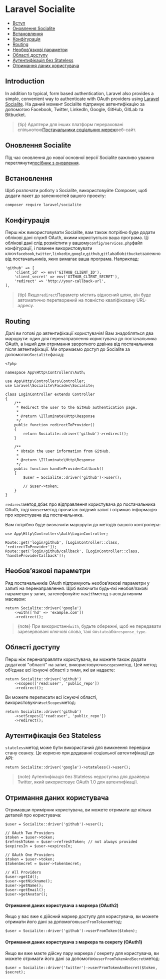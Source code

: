 # Laravel Socialite

-   [Вступ](#introduction)
-   [Оновлення Socialite](#upgrading-socialite)
-   [Встановлення](#installation)
-   [Конфігурація](#configuration)
-   [Routing](#routing)
-   [Необов’язкові параметри](#optional-parameters)
-   [Області доступу](#access-scopes)
-   [Аутентифікація без Stateless](#stateless-authentication)
-   [Отримання даних користувача](#retrieving-user-details)

<a name="introduction"></a>

## Introduction

In addition to typical, form based authentication, Laravel also provides a simple, convenient way to authenticate with OAuth providers using [Laravel Socialite](https://github.com/laravel/socialite). На даний момент Socialite підтримує автентифікацію за допомогою Facebook, Twitter, LinkedIn, Google, GitHub, GitLab та Bitbucket.

> {tip} Адаптери для інших платформ перераховані спільнотою[Постачальники соціальних мереж](https://socialiteproviders.com/)веб-сайт.

<a name="upgrading-socialite"></a>

## Оновлення Socialite

Під час оновлення до нової основної версії Socialite важливо уважно переглянути[посібник з оновлення](https://github.com/laravel/socialite/blob/master/UPGRADE.md).

<a name="installation"></a>

## Встановлення

Щоб розпочати роботу з Socialite, використовуйте Composer, щоб додати пакет до залежностей вашого проекту:

    composer require laravel/socialite

<a name="configuration"></a>

## Конфігурація

Перш ніж використовувати Socialite, вам також потрібно буде додати облікові дані служб OAuth, якими користується ваша програма. Ці облікові дані слід розмістити у вашому`config/services.php`файл конфігурації, і повинен використовувати ключ`facebook`,`twitter`,`linkedin`,`google`,`github`,`gitlab`або`bitbucket`залежно від постачальників, яких вимагає ваша програма. Наприклад:

    'github' => [
        'client_id' => env('GITHUB_CLIENT_ID'),
        'client_secret' => env('GITHUB_CLIENT_SECRET'),
        'redirect' => 'http://your-callback-url',
    ],

> {tip} Якщо`redirect`Параметр містить відносний шлях, він буде автоматично перетворений на повністю кваліфіковану URL-адресу.

<a name="routing"></a>

## Routing

Далі ви готові до автентифікації користувачів! Вам знадобляться два маршрути: один для перенаправлення користувача до постачальника OAuth, а інший для отримання зворотного дзвінка від постачальника після автентифікації. Ми отримаємо доступ до Socialite за допомогою`Socialite`фасад:

    <?php

    namespace App\Http\Controllers\Auth;

    use App\Http\Controllers\Controller;
    use Laravel\Socialite\Facades\Socialite;

    class LoginController extends Controller
    {
        /**
         * Redirect the user to the GitHub authentication page.
         *
         * @return \Illuminate\Http\Response
         */
        public function redirectToProvider()
        {
            return Socialite::driver('github')->redirect();
        }

        /**
         * Obtain the user information from GitHub.
         *
         * @return \Illuminate\Http\Response
         */
        public function handleProviderCallback()
        {
            $user = Socialite::driver('github')->user();

            // $user->token;
        }
    }

`redirect`метод дбає про відправлення користувача до постачальника OAuth, тоді як`user`метод прочитає вхідний запит і отримає інформацію про користувача від постачальника.

Вам потрібно буде визначити маршрути до методів вашого контролера:

    use App\Http\Controllers\Auth\LoginController;

    Route::get('login/github', [LoginController::class, 'redirectToProvider']);
    Route::get('login/github/callback', [LoginController::class, 'handleProviderCallback']);

<a name="optional-parameters"></a>

## Необов’язкові параметри

Ряд постачальників OAuth підтримують необов’язкові параметри у запиті на перенаправлення. Щоб включити будь-які необов’язкові параметри у запит, зателефонуйте на`with`метод з асоціативним масивом:

    return Socialite::driver('google')
        ->with(['hd' => 'example.com'])
        ->redirect();

> {note} При використанні`with`, будьте обережні, щоб не передавати зарезервовані ключові слова, такі як`state`або`response_type`.

<a name="access-scopes"></a>

## Області доступу

Перш ніж перенаправляти користувача, ви можете також додати додаткові "області" на запит, використовуючи`scopes`метод. Цей метод об’єднає всі існуючі області з тими, які ви надаєте:

    return Socialite::driver('github')
        ->scopes(['read:user', 'public_repo'])
        ->redirect();

Ви можете переписати всі існуючі області, використовуючи`setScopes`метод:

    return Socialite::driver('github')
        ->setScopes(['read:user', 'public_repo'])
        ->redirect();

<a name="stateless-authentication"></a>

## Аутентифікація без Stateless

`stateless`метод може бути використаний для вимкнення перевірки стану сеансу. Це корисно при додаванні соціальної автентифікації до API:

    return Socialite::driver('google')->stateless()->user();

> {note} Аутентифікація без Stateless недоступна для драйвера Twitter, який використовує OAuth 1.0 для автентифікації.

<a name="retrieving-user-details"></a>

## Отримання даних користувача

Отримавши примірник користувача, ви можете отримати ще кілька деталей про користувача:

    $user = Socialite::driver('github')->user();

    // OAuth Two Providers
    $token = $user->token;
    $refreshToken = $user->refreshToken; // not always provided
    $expiresIn = $user->expiresIn;

    // OAuth One Providers
    $token = $user->token;
    $tokenSecret = $user->tokenSecret;

    // All Providers
    $user->getId();
    $user->getNickname();
    $user->getName();
    $user->getEmail();
    $user->getAvatar();

<a name="retrieving-user-details-from-a-token-oauth2"></a>

#### Отримання даних користувача з маркера (OAuth2)

Якщо у вас вже є дійсний маркер доступу для користувача, ви можете отримати його дані за допомогою`userFromToken`метод:

    $user = Socialite::driver('github')->userFromToken($token);

<a name="retrieving-user-details-from-a-token-and-secret-oauth1"></a>

#### Отримання даних користувача з маркера та секрету (OAuth1)

Якщо ви вже маєте дійсну пару маркера / секрету для користувача, ви можете отримати його дані за допомогою`userFromTokenAndSecret`метод:

    $user = Socialite::driver('twitter')->userFromTokenAndSecret($token, $secret);
